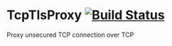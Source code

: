 # TcpTlsProxy [![Build Status](https://travis-ci.org/taylorza/TcpTlsProxy.svg?branch=master)](https://travis-ci.org/taylorza/TcpTlsProxy)

Proxy unsecured TCP connection over TCP
